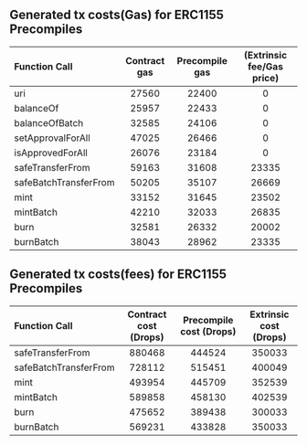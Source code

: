 ## Generated tx costs(Gas) for ERC1155 Precompiles

| Function Call         | Contract gas | Precompile gas | (Extrinsic fee/Gas price) |
|:----------------------|:------------:|:--------------:|:-------------------------:|
| uri                   |    27560     |     22400      |             0             |
| balanceOf             |    25957     |     22433      |             0             |
| balanceOfBatch        |    32585     |     24106      |             0             |
| setApprovalForAll     |    47025     |     26466      |             0             |
| isApprovedForAll      |    26076     |     23184      |             0             |
| safeTransferFrom      |    59163     |     31608      |           23335           |
| safeBatchTransferFrom |    50205     |     35107      |           26669           |
| mint                  |    33152     |     31645      |           23502           |
| mintBatch             |    42210     |     32033      |           26835           |
| burn                  |    32581     |     26332      |           20002           |
| burnBatch             |    38043     |     28962      |           23335           |


## Generated tx costs(fees) for ERC1155 Precompiles

| Function Call         | Contract cost (Drops) | Precompile cost (Drops) | Extrinsic cost (Drops) |
|:----------------------|:---------------------:|:-----------------------:|:----------------------:|
| safeTransferFrom      |        880468         |         444524          |         350033         |
| safeBatchTransferFrom |        728112         |         515451          |         400049         |
| mint                  |        493954         |         445709          |         352539         |
| mintBatch             |        589858         |         458130          |         402539         |
| burn                  |        475652         |         389438          |         300033         |
| burnBatch             |        569231         |         433828          |         350033         |
